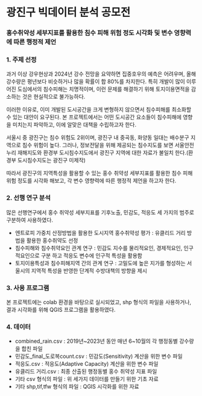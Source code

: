 <h1>광진구 빅데이터 분석 공모전</h1>
<h3>홍수취약성 세부지표를 활용한 침수 피해 위험 정도 시각화 및 변수 영향력에 따른 행정적 제언 </h3>

<h3>1. 주제 선정</h3>
<p>과거 이상 강우현상과 2024년 강수 전망을 요약하면 집중호우의 예측은 어려우며, 올해 강수량은 평년보다 비슷하거나 많을 확률이 합 80%를 차지한다. 특히 개발이 많이 이루어진 도심에서의 침수피해는 치명적이며, 이런 문제를 해결하기 위해 토지이용면적을 감소하는 것은 현실적으로 불가능하다. </p>
<p>이러한 이유로, 이미 개발된 도시공간을 크게 변형하지 않으면서 침수피해를 최소화할 수 있는 대안이 요구된다. 본 프로젝트에서는 어떤 도시공간 요소들이 침수피해에 영향을 미치는지 파악하고, 이에 알맞은 대책을 수립하고자 한다.</p>
<p>서울시 중 광진구는 침수 위험도 2위이며, 광진구 내 중곡동, 화양동 일대는 배수분구 지역으로 침수 위험이 높다. 그러나, 정보전달을 위해 제공되는 침수지도를 보면 서울안전누리 재해지도와 환경부 도시침수지도에서 광진구 지역에 대한 자료가 불일치 한다.(환경부 도시침수지도는 광진구 미제작)</p>
<p>따라서 광진구의 지역특성을 활용할 수 있는 홍수 취약성 세부지표를 활용한 침수 피해 위험 정도를 시각화 해보고, 각 변수 영향력에 따른 행정적 제언을 하고자 한다.</p>
<h3>2. 선행 연구 분석 </h3>
<p>많은 선행연구에서 홍수 취약성 세부지표를 기후노출, 민감도, 적응도 세 가지의 범주로 구분하여 사용하였다.</p><ul>
  <li>엔트로피 가중치 산정방법을 활용한 도시지역 홍수취약성 평가 : 유클리드 거리 방법을 활용한 홍수취약도 선정</li>
  <li>침수피해와 침수취약요인 관계 연구 : 민감도 지수를 물리적요인, 경제적요인, 인구적요인으로 구분 하고 적응도 변수에 인구적 특성을 활용함</li>
  <li>토지이용특성과 침수피해지역 간의 관계 연구 : 고밀도에 높은 지가를 형성하는 서울시의 지역적 특성을 반영한 단계적 수방대책의 방향을 제시</li>
</ul>
<h3>3. 사용 프로그램</h3>
<p>본 프로젝트에는 colab 환경을 바탕으로 실시되었고, shp 형식의 파일을 사용하거나, 결과 시각화를 위해 QGIS 프로그램을 활용하였다.</p>

<h3>4. 데이터</h3>
<ul>
  <li>combined_rain.csv : 2019년~2023년 동안 매년 6~10월의 각 행정동별 강수량을 합친 파일</li>
  <li>민감도_final_도로복count.csv : 민감도(Sensitivity) 계산을 위한 변수 파일</li>
  <li>적응도.csv : 적응도(Adaptive Capacity) 계산을 위한 변수 파일</li>
  <li>유클리드 거리.csv : 최종 산출된 행정동별 홍수 취약성 지표 파일</li>
  <li>기타 csv 형식의 파일 : 위 세가지 데이터를 만들기 위한 기초 자료</li>
  <li>기타 shp,tif,tfw 형식의 파일 : QGIS 시각화를 위한 자료</li>
</ul>


